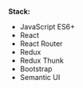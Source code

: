 **Stack:**

* JavaScript ES6+
* React
* React Router
* Redux
* Redux Thunk
* Bootstrap
* Semantic UI
